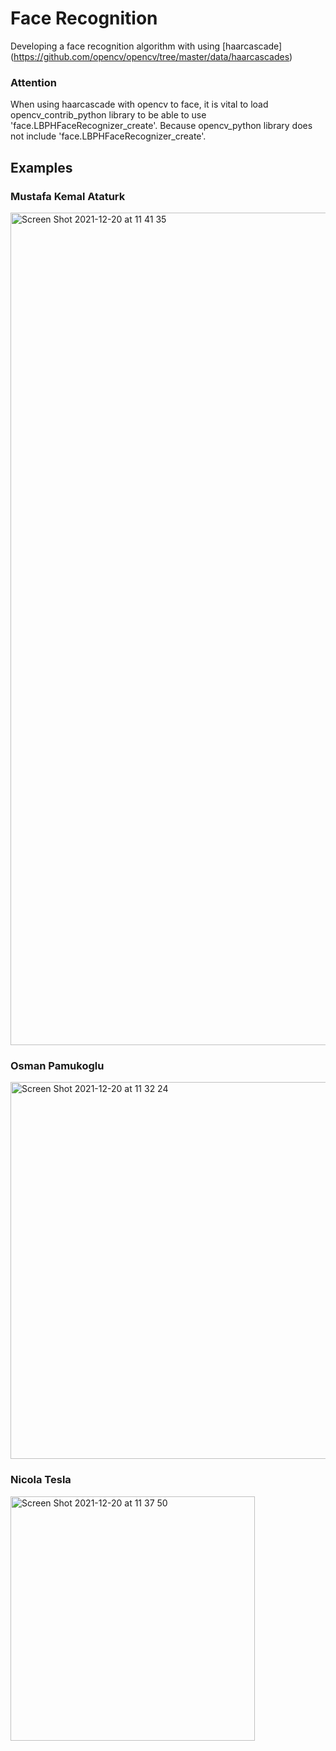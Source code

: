 
# Face Recognition

Developing a face recognition algorithm with using [haarcascade] (https://github.com/opencv/opencv/tree/master/data/haarcascades)

### Attention

When using haarcascade with opencv to face, it is vital to load opencv_contrib_python library to be able to use 'face.LBPHFaceRecognizer_create'.
Because opencv_python library does not include 'face.LBPHFaceRecognizer_create'.

## Examples

### Mustafa Kemal Ataturk

<img width="1332" alt="Screen Shot 2021-12-20 at 11 41 35" src="https://user-images.githubusercontent.com/29928837/146737945-8b1772f6-0f77-43a1-a39c-91e8d69bbc50.png">


### Osman Pamukoglu

<img width="603" alt="Screen Shot 2021-12-20 at 11 32 24" src="https://user-images.githubusercontent.com/29928837/146736975-6fbfb813-6937-4ab3-9924-bb75aa1baa9a.png">

### Nicola Tesla

<img width="391" alt="Screen Shot 2021-12-20 at 11 37 50" src="https://user-images.githubusercontent.com/29928837/146737510-2eba6cd7-726e-4ce9-9445-87191fdbcfde.png">




